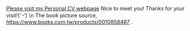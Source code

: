 [Please visit my Personal CV webpage](https://salomelai.github.io/)
Nice to meet you! Thanks for your visit!(*’ｰ’*)
\n The book picture source, https://www.books.com.tw/products/0010858487 .
